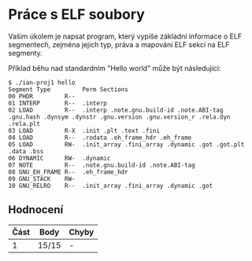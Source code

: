 # Práce s ELF soubory

Vašim úkolem je napsat program, který vypíše základní informace o ELF segmentech, zejména jejich typ, práva a mapování ELF sekcí na ELF segmenty.

Příklad běhu nad standardním "Hello world" může být následující:

```shell
$ ./ian-proj1 hello
Segment Type         Perm Sections
00 PHDR         R--
01 INTERP       R--  .interp
02 LOAD         R--  .interp .note.gnu.build-id .note.ABI-tag .gnu.hash .dynsym .dynstr .gnu.version .gnu.version_r .rela.dyn .rela.plt
03 LOAD         R-X  .init .plt .text .fini
04 LOAD         R--  .rodata .eh_frame_hdr .eh_frame
05 LOAD         RW-  .init_array .fini_array .dynamic .got .got.plt .data .bss
06 DYNAMIC      RW-  .dynamic
07 NOTE         R--  .note.gnu.build-id .note.ABI-tag
08 GNU_EH_FRAME R--  .eh_frame_hdr
09 GNU_STACK    RW-
10 GNU_RELRO    R--  .init_array .fini_array .dynamic .got
```

## Hodnocení

| Část | Body  | Chyby |
|------|-------|-------|
| 1    | 15/15 | -     |
